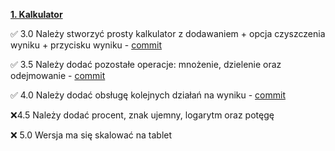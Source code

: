 [**1. Kalkulator**](source)

✅ 3.0 Należy stworzyć prosty kalkulator z dodawaniem + opcja czyszczenia
wyniku + przycisku wyniku - [commit]()

✅ 3.5 Należy dodać pozostałe operacje: mnożenie, dzielenie oraz
odejmowanie - [commit]()

✅ 4.0 Należy dodać obsługę kolejnych działań na wyniku - [commit]()

❌4.5 Należy dodać procent, znak ujemny, logarytm oraz potęgę

❌ 5.0 Wersja ma się skalować na tablet